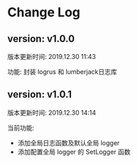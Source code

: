 # Change Log

## version: v1.0.0

版本更新时间: 2019.12.30 11:43

功能: 封装 logrus 和 lumberjack日志库

## version: v1.0.1

版本更新时间: 2019.12.30 14:14

当前功能:

- 添加全局日志函数及默认全局 logger
- 添加配置全局 logger 的 SetLogger 函数

